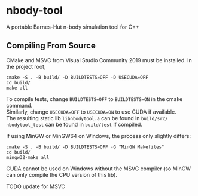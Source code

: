 # nbody-tool
A portable Barnes-Hut n-body simulation tool for C++

## Compiling From Source
CMake and MSVC from Visual Studio Community 2019 must be installed.
In the project root,
```
cmake -S . -B build/ -D BUILDTESTS=OFF -D USECUDA=OFF
cd build/
make all
```
To compile tests, change `BUILDTESTS=OFF` to `BUILDTESTS=ON` in the cmake command.\
Similarly, change `USECUDA=OFF` to `USECUDA=ON` to use CUDA if available.\
The resulting static lib `libnbodytool.a` can be found in `build/src/`\
`nbodytool_test` can be found in `build/test` if compiled.

If using MinGW or MinGW64 on Windows, the process only slightly differs:
```
cmake -S . -B build/ -D BUILDTESTS=OFF -G "MinGW Makefiles"
cd build/
mingw32-make all
```
CUDA cannot be used on Windows without the MSVC compiler (so MinGW can only compile the CPU version of this lib).

TODO update for MSVC